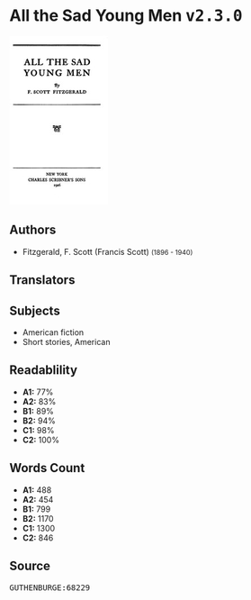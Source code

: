 # All the Sad Young Men <kbd>v2.3.0</kbd>

![](./cover.medium.jpg "")

## Authors


 - Fitzgerald, F. Scott (Francis Scott) <small>(1896 - 1940)</small>

## Translators



## Subjects


 - American fiction
 - Short stories, American

## Readablility


 - **A1:** 77%
 - **A2:** 83%
 - **B1:** 89%
 - **B2:** 94%
 - **C1:** 98%
 - **C2:** 100%

## Words Count


 - **A1:** 488
 - **A2:** 454
 - **B1:** 799
 - **B2:** 1170
 - **C1:** 1300
 - **C2:** 846

## Source


<kbd>GUTHENBURGE:68229</kbd>
